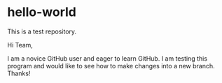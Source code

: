 # hello-world
This is a test repository.


Hi Team,

I am a novice GitHub user and eager to learn GitHub.
I am testing this program and would like to see how to make changes into a new branch.
Thanks!
